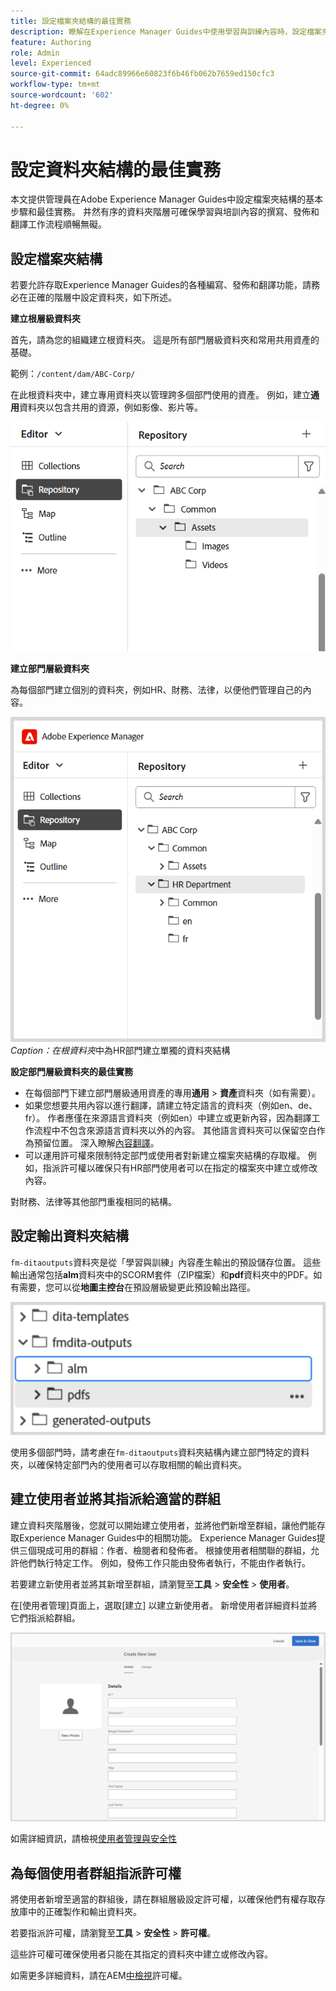```yaml
---
title: 設定檔案夾結構的最佳實務
description: 瞭解在Experience Manager Guides中使用學習與訓練內容時，設定檔案夾結構的最佳實務。
feature: Authoring
role: Admin
level: Experienced
source-git-commit: 64adc89966e60823f6b46fb062b7659ed150cfc3
workflow-type: tm+mt
source-wordcount: '602'
ht-degree: 0%

---
```


# 設定資料夾結構的最佳實務

本文提供管理員在Adobe Experience Manager Guides中設定檔案夾結構的基本步驟和最佳實務。 井然有序的資料夾階層可確保學習與培訓內容的撰寫、發佈和翻譯工作流程順暢無礙。

## 設定檔案夾結構

若要允許存取Experience Manager Guides的各種編寫、發佈和翻譯功能，請務必在正確的階層中設定資料夾，如下所述。

**建立根層級資料夾**

首先，請為您的組織建立根資料夾。 這是所有部門層級資料夾和常用共用資產的基礎。

範例：`/content/dam/ABC-Corp/`

在此根資料夾中，建立專用資料夾以管理跨多個部門使用的資產。 例如，建立&#x200B;**通用**&#x200B;資料夾以包含共用的資源，例如影像、影片等。

![](assets/root-level-folder.png)

**建立部門層級資料夾**

為每個部門建立個別的資料夾，例如HR、財務、法律，以便他們管理自己的內容。

![](assets/department-level-folders.png)
*Caption：在根資料夾*&#x200B;中為HR部門建立單獨的資料夾結構

**設定部門層級資料夾的最佳實務**

- 在每個部門下建立部門層級通用資產的專用&#x200B;**通用** > **資產**&#x200B;資料夾（如有需要）。
- 如果您想要共用內容以進行翻譯，請建立特定語言的資料夾（例如en、de、fr）。 作者應僅在來源語言資料夾（例如en）中建立或更新內容，因為翻譯工作流程中不包含來源語言資料夾以外的內容。 其他語言資料夾可以保留空白作為預留位置。 深入瞭解[內容翻譯](../user-guide/translation.md)。
- 可以運用許可權來限制特定部門或使用者對新建立檔案夾結構的存取權。 例如，指派許可權以確保只有HR部門使用者可以在指定的檔案夾中建立或修改內容。

對財務、法律等其他部門重複相同的結構。

## 設定輸出資料夾結構

`fm-ditaoutputs`資料夾是從「學習與訓練」內容產生輸出的預設儲存位置。 這些輸出通常包括&#x200B;**alm**&#x200B;資料夾中的SCORM套件（ZIP檔案）和&#x200B;**pdf**&#x200B;資料夾中的PDF。如有需要，您可以從&#x200B;**地圖主控台**&#x200B;在預設層級變更此預設輸出路徑。

![](assets/fmdita-output-lc.png)

使用多個部門時，請考慮在`fm-ditaoutputs`資料夾結構內建立部門特定的資料夾，以確保特定部門內的使用者可以存取相關的輸出資料夾。

## 建立使用者並將其指派給適當的群組

建立資料夾階層後，您就可以開始建立使用者，並將他們新增至群組，讓他們能存取Experience Manager Guides中的相關功能。 Experience Manager Guides提供三個現成可用的群組：作者、檢閱者和發佈者。 根據使用者相關聯的群組，允許他們執行特定工作。 例如，發佈工作只能由發佈者執行，不能由作者執行。

若要建立新使用者並將其新增至群組，請瀏覽至&#x200B;**工具** > **安全性** > **使用者**。

在[使用者管理]頁面上，選取[建立] **&#x200B;**&#x200B;以建立新使用者。 新增使用者詳細資料並將它們指派給群組。

![](assets/create-users-page.png)

如需詳細資訊，請檢視[使用者管理與安全性](../cs-install-guide/user-admin-sec.md)


## 為每個使用者群組指派許可權

將使用者新增至適當的群組後，請在群組層級設定許可權，以確保他們有權存取存放庫中的正確製作和輸出資料夾。

若要指派許可權，請瀏覽至&#x200B;**工具** > **安全性** > **許可權**。

這些許可權可確保使用者只能在其指定的資料夾中建立或修改內容。

如需更多詳細資料，請在AEM[中檢視](https://experienceleague.adobe.com/zh-hant/docs/experience-manager-65/content/security/security#permissions-in-aem)許可權。

